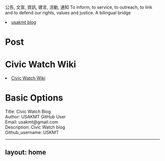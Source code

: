 
公告, 文宣, 資訊, 建言, 活動, 通知 To inform, to service, to outreach, to link and to defend our rights, values and justice. 
A bilingual bridge

<li><a href="http://classic-blog.udn.com/usakmt" > usakmt blog </a></li>

# Post






# Civic Watch Wiki
<li><a href="https://github.com/uskmt/Civic-Watch/wiki"> Civic Watch Wiki </a></li>


# Basic Options
<div>Title: Civic Watch Blog </div>
<div>Author: USAKMT GitHub User</div>
<div>Email: usakmt@gmail.com</div>
<div>Description: Civic Watch blog</div>
<div>Github_username:  USKMT</div>

---
layout: home
---
